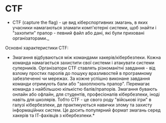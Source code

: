 # CTF
- CTF (capture the flag) - це вид кіберспортивних змагань, в яких учасники намагаються зламати комп'ютерні системи, щоб знайти і "захопити" прапор - певний файл або дані, які були приховані організаторами._

Основні характеристики CTF:

* Змагання відбуваються між командами хакерів/кібербезпеки. Кожна команда намагається захистити свої системи і атакувати системи суперників.
Організатори CTF ставлять різноманітні завдання - від взлому простих паролів до пошуку вразливостей в програмному забезпеченні чи мережах.
За кожне успішно виконане завдання команди отримують бали або "захоплюють прапор". Перемагає команда з найбільшою кількістю балів/прапорів.
Змагання бувають онлайн або офлайн, для студентів, професіоналів кібербезпеки, іноді навіть для школярів.
Тобто CTF - це свого роду "військові ігри" в галузі кібербезпеки, де практикуються навички злому та захисту інформаційних систем. Це досить популярний формат змагань серед хакерів та ІТ-фахівців з кібербезпеки.*
